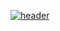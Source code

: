 [![header](https://capsule-render.vercel.app/api?type=Soft&color=0:000000,100:FFFFFF&height=130&section=header&text=Welcome%20to%20Velko's%20GitHub!&fontSize=50&animation=fadeIn&descAlign=88&descAlignY=78&descSize=17
)](https://capsule-render.vercel.app/api?type=Soft&color=0:ADD8E6,100:FFFFFF&height=130&section=header&text=Welcome%20to%20GthinkingG's%20Blog!&fontSize=50&animation=fadeIn&descAlign=88&descAlignY=78&descSize=17
)

<!--
**GthingkingG/GthingkingG** is a ✨ _special_ ✨ repository because its `README.md` (this file) appears on your GitHub profile.

Here are some ideas to get you started:

- 🔭 I’m currently working on ...
- 🌱 I’m currently learning ...
- 👯 I’m looking to collaborate on ...
- 🤔 I’m looking for help with ...
- 💬 Ask me about ...
- 📫 How to reach me: ...
- 😄 Pronouns: ...
- ⚡ Fun fact: ...
-->
